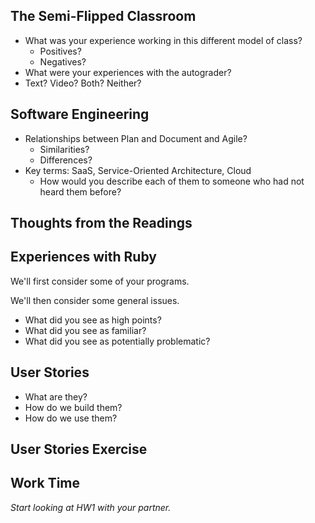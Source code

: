 ---
---
The Semi-Flipped Classroom
--------------------------

* What was your experience working in this different model of class?
    * Positives?
    * Negatives?
* What were your experiences with the autograder?
* Text?  Video?  Both?  Neither?

Software Engineering
--------------------

* Relationships between Plan and Document and Agile?
    * Similarities?
    * Differences?
* Key terms: SaaS, Service-Oriented Architecture, Cloud
    * How would you describe each of them to someone who had not
      heard them before?

Thoughts from the Readings
--------------------------

Experiences with Ruby
---------------------

We'll first consider some of your programs.

We'll then consider some general issues.

* What did you see as high points?
* What did you see as familiar?
* What did you see as potentially problematic?

User Stories
------------

* What are they?
* How do we build them?
* How do we use them?

User Stories Exercise
---------------------

Work Time
---------

_Start looking at HW1 with your partner._

